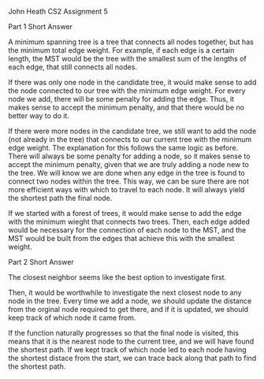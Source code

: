 John Heath
CS2 Assignment 5

Part 1 Short Answer

A minimum spanning tree is a tree that connects all nodes together, but has the 
minimum total edge weight. For example, if each edge is a certain length, the MST
would be the tree with the smallest sum of the lengths of each edge, that still connects
all nodes. 

If there was only one node in the candidate tree, it would make sense to add the node 
connected to our tree with the minimum edge weight. For every node we add, there will
be some penalty for adding the edge. Thus, it makes sense to accept the minimum 
penalty, and that there would be no better way to do it. 

If there were more nodes in the candidate tree, we still want to add the node (not 
already in the tree) that connects to our current tree with the minimum edge weight. 
The explanation for this follows the same logic as before. There will always be some 
penalty for adding a node, so it makes sense to accept the minimum penalty, given that
we are truly adding a node new to the tree. We will know we are done when any edge
in the tree is found to connect two nodes within the tree. This way, we can be sure 
there are not more efficient ways with which to travel to each node. It will always yield
the shortest path the final node. 


If we started with a forest of trees, it would make sense to add the edge  with the
minimum wieght that connects two trees. Then, each edge added would be necessary
for the connection of each node to the MST, and the MST would be built from the edges
that achieve this with the smallest weight. 

Part 2 Short Answer

The closest neighbor seems like the best option to investigate first. 

Then, it would be worthwhile to investigate the next closest node to any node in the 
tree. Every time we add a node, we should update the distance from the orginal 
node required to get there, and if it is updated, we should keep track of which node it
came from. 

If the function naturally progresses so that the final node is visited, this means that it
is the nearest node to the current tree, and we will have found the shortest path.  If we
kept track of which node led to each node having the shortest distace from the start, 
we can trace back along that path to find the shortest path. 
